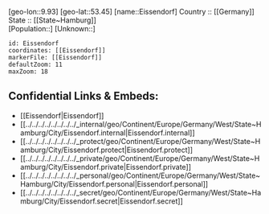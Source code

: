 ﻿---
location: [53.45,9.93] 
mapzoom: [7,12] 
mapmarker: city 
type: City
tags:
- geo/City


SpocWebEntityId: 30011
isDeleted: false
confidential: public

---
[geo-lon::9.93] 
[geo-lat::53.45] 
[name::Eissendorf] 
Country :: [[Germany]]  
State :: [[State~Hamburg]]  
[Population::] 
[Unknown::] 


```leaflet
id: Eissendorf
coordinates: [[Eissendorf]] 
markerFile: [[Eissendorf]] 
defaultZoom: 11 
maxZoom: 18
```


## Confidential Links & Embeds: 
- [[Eissendorf|Eissendorf]]  
- [[../../../../../../../../_internal/geo/Continent/Europe/Germany/West/State~Hamburg/City/Eissendorf.internal|Eissendorf.internal]] 
- [[../../../../../../../../_protect/geo/Continent/Europe/Germany/West/State~Hamburg/City/Eissendorf.protect|Eissendorf.protect]] 
- [[../../../../../../../../_private/geo/Continent/Europe/Germany/West/State~Hamburg/City/Eissendorf.private|Eissendorf.private]] 
- [[../../../../../../../../_personal/geo/Continent/Europe/Germany/West/State~Hamburg/City/Eissendorf.personal|Eissendorf.personal]] 
- [[../../../../../../../../_secret/geo/Continent/Europe/Germany/West/State~Hamburg/City/Eissendorf.secret|Eissendorf.secret]] 
